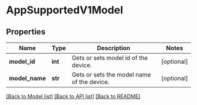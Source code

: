 # AppSupportedV1Model

## Properties
Name | Type | Description | Notes
------------ | ------------- | ------------- | -------------
**model_id** | **int** | Gets or sets model id of the device. | [optional] 
**model_name** | **str** | Gets or sets the model name of the device. | [optional] 

[[Back to Model list]](../README.md#documentation-for-models) [[Back to API list]](../README.md#documentation-for-api-endpoints) [[Back to README]](../README.md)



